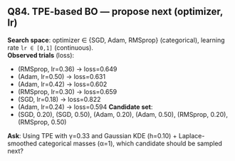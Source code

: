 ## Q84. TPE-based BO — propose next (optimizer, lr)
**Search space**: optimizer ∈ {SGD, Adam, RMSprop} (categorical), learning rate `lr ∈ [0,1]` (continuous).  
**Observed trials** (loss):
- (RMSprop, lr=0.36) → loss=0.649
- (Adam, lr=0.50) → loss=0.631
- (Adam, lr=0.42) → loss=0.602
- (RMSprop, lr=0.30) → loss=0.659
- (SGD, lr=0.18) → loss=0.822
- (Adam, lr=0.24) → loss=0.594
**Candidate set**:
- (SGD, 0.20), (SGD, 0.50), (Adam, 0.20), (Adam, 0.50), (RMSprop, 0.20), (RMSprop, 0.50)

**Ask**: Using TPE with γ=0.33 and Gaussian KDE (h=0.10) + Laplace-smoothed categorical masses (α=1), which candidate should be sampled next?